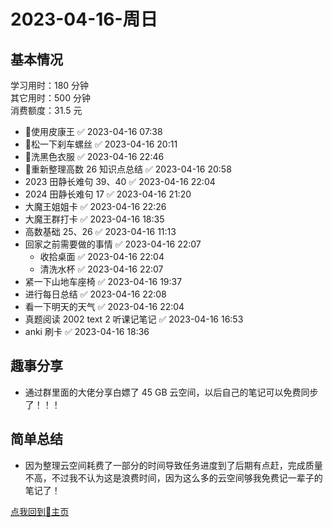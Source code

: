 # 2023-04-16-周日

## 基本情况

学习用时：180 分钟  
其它用时：500 分钟  
消费额度：31.5 元

-   📌使用皮康王 ✅ 2023-04-16 07:38
-   📌松一下刹车螺丝 ✅ 2023-04-16 20:11
-   📌洗黑色衣服 ✅ 2023-04-16 22:46
-   📌重新整理高数 26 知识点总结 ✅ 2023-04-16 20:58
-   2023 田静长难句 39、40 ✅ 2023-04-16 22:04
-   2024 田静长难句 17 ✅ 2023-04-16 21:20
-   大魔王姐姐卡 ✅ 2023-04-16 22:26
-   大魔王群打卡 ✅ 2023-04-16 18:35
-   高数基础 25、26 ✅ 2023-04-16 11:13
-   回家之前需要做的事情 ✅ 2023-04-16 22:07
    -   收拾桌面 ✅ 2023-04-16 22:04
    -   清洗水杯 ✅ 2023-04-16 22:07
-   紧一下山地车座椅 ✅ 2023-04-16 19:37
-   进行每日总结 ✅ 2023-04-16 22:08
-   看一下明天的天气 ✅ 2023-04-16 22:04
-   真题阅读 2002 text 2 听课记笔记 ✅ 2023-04-16 16:53
-   anki 刷卡 ✅ 2023-04-16 18:36

## 趣事分享

- 通过群里面的大佬分享白嫖了 45 GB 云空间，以后自己的笔记可以免费同步了！！！

## 简单总结

- 因为整理云空间耗费了一部分的时间导致任务进度到了后期有点赶，完成质量不高，不过我不认为这是浪费时间，因为这么多的云空间够我免费记一辈子的笔记了！

[点我回到🏡主页](https://nn66kk.github.io/Mon-Blog/)